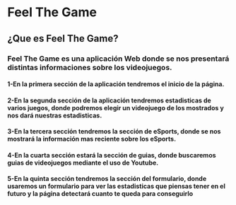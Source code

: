 # Feel The Game

## ¿Que es Feel The Game?

### Feel The Game es una aplicación Web donde se nos presentará distintas informaciones sobre los videojuegos.

#### 1-En la primera sección de la aplicación tendremos el inicio de la página.

#### 2-En la segunda sección de la aplicación tendremos estadisticas de varios juegos, donde podremos elegir un videojuego de los mostrados y nos dará nuestras estadisticas.

#### 3-En la tercera sección tendremos la sección de eSports, donde se nos mostrará la información mas reciente sobre los eSports.

#### 4-En la cuarta sección estará la sección de guias, donde buscaremos guias de videojuegos mediante el uso de Youtube.

#### 5-En la quinta sección tendremos la sección del formulario, donde usaremos un formulario para ver las estadisticas que piensas tener en el futuro y la página detectará cuanto te queda para conseguirlo

